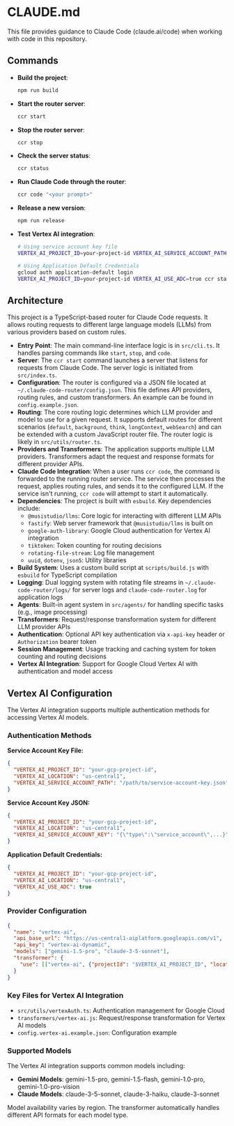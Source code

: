 # CLAUDE.md

This file provides guidance to Claude Code (claude.ai/code) when working with code in this repository.

## Commands

-   **Build the project**:
    ```bash
    npm run build
    ```
-   **Start the router server**:
    ```bash
    ccr start
    ```
-   **Stop the router server**:
    ```bash
    ccr stop
    ```
-   **Check the server status**:
    ```bash
    ccr status
    ```
-   **Run Claude Code through the router**:
    ```bash
    ccr code "<your prompt>"
    ```
-   **Release a new version**:
    ```bash
    npm run release
    ```
-   **Test Vertex AI integration**:
    ```bash
    # Using service account key file
    VERTEX_AI_PROJECT_ID=your-project-id VERTEX_AI_SERVICE_ACCOUNT_PATH=/path/to/key.json ccr start
    
    # Using Application Default Credentials
    gcloud auth application-default login
    VERTEX_AI_PROJECT_ID=your-project-id VERTEX_AI_USE_ADC=true ccr start
    ```

## Architecture

This project is a TypeScript-based router for Claude Code requests. It allows routing requests to different large language models (LLMs) from various providers based on custom rules.

-   **Entry Point**: The main command-line interface logic is in `src/cli.ts`. It handles parsing commands like `start`, `stop`, and `code`.
-   **Server**: The `ccr start` command launches a server that listens for requests from Claude Code. The server logic is initiated from `src/index.ts`.
-   **Configuration**: The router is configured via a JSON file located at `~/.claude-code-router/config.json`. This file defines API providers, routing rules, and custom transformers. An example can be found in `config.example.json`.
-   **Routing**: The core routing logic determines which LLM provider and model to use for a given request. It supports default routes for different scenarios (`default`, `background`, `think`, `longContext`, `webSearch`) and can be extended with a custom JavaScript router file. The router logic is likely in `src/utils/router.ts`.
-   **Providers and Transformers**: The application supports multiple LLM providers. Transformers adapt the request and response formats for different provider APIs.
-   **Claude Code Integration**: When a user runs `ccr code`, the command is forwarded to the running router service. The service then processes the request, applies routing rules, and sends it to the configured LLM. If the service isn't running, `ccr code` will attempt to start it automatically.
-   **Dependencies**: The project is built with `esbuild`. Key dependencies include:
    -   `@musistudio/llms`: Core logic for interacting with different LLM APIs
    -   `fastify`: Web server framework that `@musistudio/llms` is built on
    -   `google-auth-library`: Google Cloud authentication for Vertex AI integration
    -   `tiktoken`: Token counting for routing decisions
    -   `rotating-file-stream`: Log file management
    -   `uuid`, `dotenv`, `json5`: Utility libraries
-   **Build System**: Uses a custom build script at `scripts/build.js` with `esbuild` for TypeScript compilation
-   **Logging**: Dual logging system with rotating file streams in `~/.claude-code-router/logs/` for server logs and `claude-code-router.log` for application logs
-   **Agents**: Built-in agent system in `src/agents/` for handling specific tasks (e.g., image processing)
-   **Transformers**: Request/response transformation system for different LLM provider APIs
-   **Authentication**: Optional API key authentication via `x-api-key` header or `Authorization` bearer token
-   **Session Management**: Usage tracking and caching system for token counting and routing decisions
-   **Vertex AI Integration**: Support for Google Cloud Vertex AI with authentication and model access

## Vertex AI Configuration

The Vertex AI integration supports multiple authentication methods for accessing Vertex AI models.

### Authentication Methods

**Service Account Key File:**
```json
{
  "VERTEX_AI_PROJECT_ID": "your-gcp-project-id",
  "VERTEX_AI_LOCATION": "us-central1",
  "VERTEX_AI_SERVICE_ACCOUNT_PATH": "/path/to/service-account-key.json"
}
```

**Service Account Key JSON:**
```json
{
  "VERTEX_AI_PROJECT_ID": "your-gcp-project-id",
  "VERTEX_AI_LOCATION": "us-central1",
  "VERTEX_AI_SERVICE_ACCOUNT_KEY": "{\"type\":\"service_account\",...}"
}
```

**Application Default Credentials:**
```json
{
  "VERTEX_AI_PROJECT_ID": "your-gcp-project-id",
  "VERTEX_AI_LOCATION": "us-central1",
  "VERTEX_AI_USE_ADC": true
}
```

### Provider Configuration

```json
{
  "name": "vertex-ai",
  "api_base_url": "https://us-central1-aiplatform.googleapis.com/v1",
  "api_key": "vertex-ai-dynamic",
  "models": ["gemini-1.5-pro", "claude-3-5-sonnet"],
  "transformer": {
    "use": [["vertex-ai", {"projectId": "$VERTEX_AI_PROJECT_ID", "location": "$VERTEX_AI_LOCATION"}]]
  }
}
```

### Key Files for Vertex AI Integration

-   `src/utils/vertexAuth.ts`: Authentication management for Google Cloud
-   `transformers/vertex-ai.js`: Request/response transformation for Vertex AI models
-   `config.vertex-ai.example.json`: Configuration example

### Supported Models

The Vertex AI integration supports common models including:
-   **Gemini Models**: gemini-1.5-pro, gemini-1.5-flash, gemini-1.0-pro, gemini-1.0-pro-vision
-   **Claude Models**: claude-3-5-sonnet, claude-3-haiku, claude-3-sonnet

Model availability varies by region. The transformer automatically handles different API formats for each model type.
